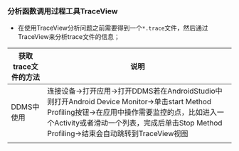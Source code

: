 ### 分析函数调用过程工具TraceView
+ 在使用TraceView分析问题之前需要得到一个`*.trace`文件，然后通过TraceView来分析trace文件的信息；

|获取trace文件的方法|说明|
|------|------|
|DDMS中使用|连接设备->打开应用->打开DDMS若在AndroidStudio中则打开Android Device Monitor->单击start Method Profiling按钮->在应用中操作需要监控的点，比如进入一个Activity或者滑动一个列表，完成后单击Stop Method Profiling->结束会自动跳转到TraceView视图|
|||
